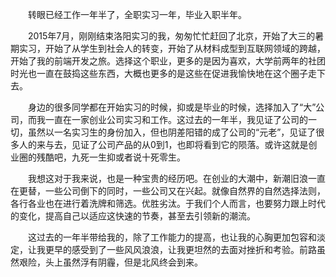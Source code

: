 　　转眼已经工作一年半了，全职实习一年，毕业入职半年。

　　2015年7月，刚刚结束洛阳实习的我，匆匆忙忙赶回了北京，开始了大三的暑期实习，开始了从学生到社会人的转变，开始了从材料成型到互联网领域的跨越，开始了我的前端开发之旅。选择这个职业，更多的是因为喜欢，大学前两年的社团时光也一直在鼓捣这些东西，大概也更多的是这些在促进我愉快地在这个圈子走下去。

　　身边的很多同学都在开始实习的时候，抑或是毕业的时候，选择加入了“大”公司，而我一直在一家创业公司实习和工作。这过去的一年半，我见证了公司的一切，虽然以一名实习生的身份加入，但也阴差阳错的成了公司的“元老”，见证了很多人的来与去，见证了公司产品的从0到1，也即将看到它的陨落。或许这就是创业圈的残酷吧，九死一生抑或者说十死零生。

　　我想这对于我来说，也是一种宝贵的经历吧。在创业的大潮中，新潮旧浪一直在更替，一些公司倒下的同时，一些公司又在兴起。就像自然界的自然选择法则，各行各业也在进行着洗牌和筛选。优胜劣汰。于我们个人而言，也要努力跟上时代的变化，提高自己以适应这快速的节奏，甚至去引领新的潮流。

　　这过去的一年半带给我的，除了工作能力的提高，也让我的心胸更加包容和淡定，让我更早的感受到了一些风风浪浪，让我更坦然的去面对挫折和考验。前路虽然艰险，头上虽然浮有阴霾，但是北风终会到来。
　　